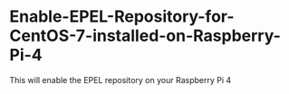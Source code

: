 # Enable-EPEL-Repository-for-CentOS-7-installed-on-Raspberry-Pi-4
This will enable the EPEL repository on your Raspberry Pi 4
